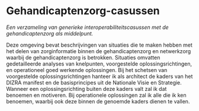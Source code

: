 # Gehandicaptenzorg-casussen
*Een verzameling van generieke interoperabiliteitscasussen met de gehandicaptenzorg als middelpunt.*

Deze omgeving bevat beschrijvingen van situaties die te maken hebben met het delen van zorginformatie binnen de gehandicaptenzorg en netwerkzorg waarbij de gehandicaptenzorg is betrokken.
Situaties omvatten gedetailleerde analyses van knelpunten, voorgestelde oplossingsrichtingen, en operationeel goed werkende oplossingen. Bij het schetsen van voorgestelde oplossingsrichtingen hanteer ik als architect de kaders van het DIZRA manifest en de basisprincipes uit de Nationale Visie en Strategie. Wanneer een oplossingsrichting buiten deze kaders valt zal ik dat benoemen en motiveren. Bij operationele oplossingen zal ik alle die ik ken benoemen, waarbij ook deze binnen de genoemde kaders dienen te vallen.


